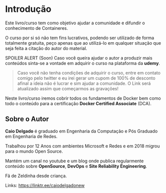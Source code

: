 # Introdução

Este livro/curso tem como objetivo ajudar a comunidade e difundir o conhecimento de Containeres.

O curso por si só não tem fins lucrativos, podendo ser utilizado de forma totalmente gratuita, peço apenas que ao utilizá-lo em qualquer situação que seja feita a citação do autor do material.

SPOILER ALERT (Soon)
Caso você queira ajudar o autor a produzir mais conteúdos sinta-se a vontade em adquirir o curso na plataforma da **udemy**.
> Caso você não tenha condições de adquirir o curso, entre em contato comigo pelo twitter e eu irei gerar um cupom de 100% de desconto afinal a ideia não é lucrar e sim ajudar a comunidade. O Link será atualizado assim que começarmos as gravações!

Neste livro/curso iremos cobrir todos os fundamentos de Docker bem como todo o conteúdo para a certificação **Docker Certified Associate** (DCA).

## Sobre o Autor

**Caio Delgado** é graduado em Engenharia da Computação e Pós Graduado em Engenharia de Redes.

Trabalhou por 12 Anos com ambientes Microsoft e Redes e em 2018 migrou para o mundo Open Source.

Mantém um canal no youtube e um blog onde publica regularmente conteúdo sobre **OpenSource**, **DevOps** e **Site Reliability Engineering**.

Fã de Zeldinha desde criança.

Links: https://linktr.ee/caiodelgadonew
